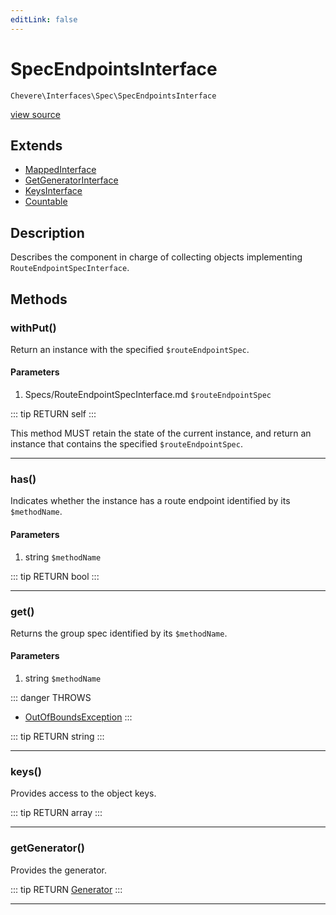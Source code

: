```yaml
---
editLink: false
---
```


# SpecEndpointsInterface

`Chevere\Interfaces\Spec\SpecEndpointsInterface`

[view source](https://github.com/chevere/chevere/blob/master/src/Chevere/Interfaces/Spec/SpecEndpointsInterface.php)

## Extends

- [MappedInterface](../DataStructures/MappedInterface.md)
- [GetGeneratorInterface](../DataStructures/GetGeneratorInterface.md)
- [KeysInterface](../DataStructures/KeysInterface.md)
- [Countable](https://www.php.net/manual/class.countable)

## Description

Describes the component in charge of collecting objects implementing `RouteEndpointSpecInterface`.

## Methods

### withPut()

Return an instance with the specified `$routeEndpointSpec`.

#### Parameters

1. Specs/RouteEndpointSpecInterface.md `$routeEndpointSpec`

::: tip RETURN
self
:::

This method MUST retain the state of the current instance, and return
an instance that contains the specified `$routeEndpointSpec`.

---

### has()

Indicates whether the instance has a route endpoint identified by its `$methodName`.

#### Parameters

1. string `$methodName`

::: tip RETURN
bool
:::

---

### get()

Returns the group spec identified by its `$methodName`.

#### Parameters

1. string `$methodName`

::: danger THROWS
- [OutOfBoundsException](../../Exceptions/Core/OutOfBoundsException.md) 
:::

::: tip RETURN
string
:::

---

### keys()

Provides access to the object keys.

::: tip RETURN
array
:::

---

### getGenerator()

Provides the generator.

::: tip RETURN
[Generator](https://www.php.net/manual/class.generator)
:::

---
